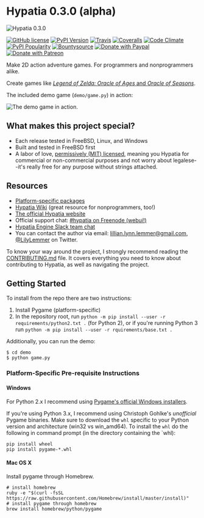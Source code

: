 # Hypatia 0.3.0 (alpha)

![Hypatia 0.3.0](http://hypatia-engine.github.io/assets/logotype-dark.png)

[![GitHub license](https://img.shields.io/github/license/hypatia-engine/hypatia.svg?style=flat-square)](https://raw.githubusercontent.com/hypatia-engine/hypatia/master/LICENSE) [![PyPI Version](https://img.shields.io/pypi/v/hypatia_engine.svg?style=flat-square)](https://pypi.python.org/pypi/hypatia_engine/) [![Travis](https://img.shields.io/travis/hypatia-engine/hypatia.svg?style=flat-square)](https://travis-ci.org/hypatia-engine/hypatia) [![Coveralls](https://img.shields.io/coveralls/lillian-lemmer/hypatia.svg?style=flat-square)](https://coveralls.io/r/lillian-lemmer/hypatia) [![Code Climate](https://img.shields.io/codeclimate/github/lillian-lemmer/hypatia.svg?style=flat-square)](https://codeclimate.com/github/lillian-lemmer/hypatia) [![PyPI Popularity](https://img.shields.io/pypi/dm/hypatia_engine.svg?style=flat-square)](https://pypi.python.org/pypi/hypatia_engine/) [![Bountysource](https://img.shields.io/bountysource/team/hypatia/activity.svg?style=flat-square)](https://www.bountysource.com/teams/hypatia) [![Donate with Paypal](https://img.shields.io/badge/paypal-donate-ff69b4.svg?style=flat-square)](https://www.paypal.com/cgi-bin/webscr?cmd=_s-xclick&hosted_button_id=YFHB5TMMXMNT6) [![Donate with Patreon](https://img.shields.io/badge/patreon-donate%20monthly-ff69b4.svg?style=flat-square)](https://www.patreon.com/lilylemmer)

Make 2D action adventure games. For programmers and nonprogrammers alike.

Create games like [_Legend of Zelda: Oracle of Ages_ and _Oracle of Seasons_](http://en.wikipedia.org/wiki/The_Legend_of_Zelda:_Oracle_of_Seasons_and_Oracle_of_Ages).

The included demo game (`demo/game.py`) in action:

![The demo game in action.](http://hypatia-engine.github.io/assets/demo.gif)

## What makes this project special?

  * Each release tested in FreeBSD, Linux, and Windows
  * Built and tested in FreeBSD first
  * A labor of love, [permissively (MIT) licensed](https://raw.githubusercontent.com/hypatia-engine/hypatia/master/LICENSE), meaning you Hypatia for commercial or non-commercial purposes and not worry about legalese--it's really free for any purpose without strings attached.

## Resources

  * [Platform-specific packages](http://hypatia-engine.github.io/get.html)
  * [Hypatia Wiki](http://hypatia-engine.github.io/wiki/) (great resource for nonprogrammers, too!)
  * [The official Hypatia website](http://hypatia-engine.github.io/)
  * Official support chat: [#hypatia on Freenode (webui!)](http://webchat.freenode.net/?channels=hypatia)
  * [Hypatia Engine Slack team chat](https://hypatia-engine.slack.com/)
  * You can contact the author via email: lillian.lynn.lemmer@gmail.com, [@LilyLemmer](https:/twitter.com/LilyLemmer) on Twitter.

To know your way around the project, I strongly recommend reading the [CONTRIBUTING.md](https://github.com/lillian-lemmer/hypatia/blob/master/CONTRIBUTING.md) file. It covers everything you need to know about contributing to Hypatia, as well as navigating the project.

## Getting Started

To install from the repo there are two instructions:

  1. Install Pygame (platform-specific)
  2. In the repository root, run `python -m pip install --user -r requirements/python2.txt .` (for Python 2), or if you're running Python 3 run `python -m pip install --user -r rquirements/base.txt .`

Additionally, you can run the demo:

```shell
$ cd demo
$ python game.py
```

### Platform-Specific Pre-requisite Instructions

#### Windows

For Python 2.x I recommend using [Pygame's official Windows installers](http://www.pygame.org/download.shtml).

If you're using Python 3.x, I recommend using Christoph Gohlke's _unofficial_ Pygame binaries. Make sure to download the `whl` specific to your Python version and architecture (win32 vs win_amd64). To install the `whl` do the following in command prompt (in the directory containing the `whl):

```shell
pip install wheel
pip install pygame-*.whl
```

#### Mac OS X

Install pygame through Homebrew.

```shell
# install homebrew
ruby -e "$(curl -fsSL https://raw.githubusercontent.com/Homebrew/install/master/install)"
# install pygame through homebrew
brew install homebrew/python/pygame
```
